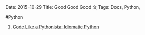 Date: 2015-10-29
Title: Good Good Good 文
Tags: Docs, Python,


#Python
1. [Code Like a Pythonista: Idiomatic Python](http://python.net/~goodger/projects/pycon/2007/idiomatic/handout.html)
